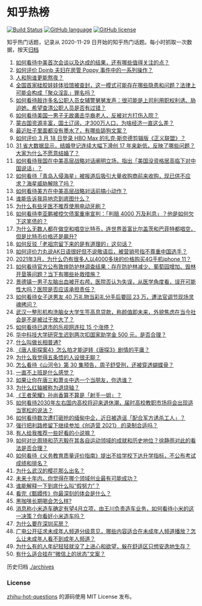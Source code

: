 # 知乎热榜
[![Build Status](https://github.com/ToWeLong/zhihu-hot-questions/workflows/CI/badge.svg)](https://github.com/ToWeLong/zhihu-hot-questions/actions)
[![GitHub language](https://img.shields.io/badge/language-golang-orange.svg)](https://golang.org/)
[![GitHub license](https://img.shields.io/github/license/ToWeLong/zhihu-hot-questions)](https://github.com/ToWeLong/zhihu-hot-questions/blob/main/LICENSE)

知乎热门话题，记录从 2020-11-29 日开始的知乎热门话题。每小时抓取一次数据，按天[归档](./archives)

<!-- BEGIN -->

1. [如何看待中美首次会谈以及达成的结果，还有哪些值得关注的点？](https://www.zhihu.com/question/450134525)
1. [如何评价 Doinb 夫妇在房管 Poppy 事件中的一系列操作？](https://www.zhihu.com/question/449945582)
1. [人和狗谁更能熬夜？](https://www.zhihu.com/question/449223921)
1. [全国首家硅胶娃娃体验馆被查封，这一模式可能存在哪些隐患和问题？法律上可能会构成「聚众淫乱」罪名吗？](https://www.zhihu.com/question/449946558)
1. [如何看待敲诈多名公职人员女辅警舅舅发声：很可能是上司利用职权利诱、胁迫她，希望查清公职人员是否有过错？](https://www.zhihu.com/question/449963679)
1. [如何看待美国一男子无故袭击华裔老人，反被对方打伤入院？](https://www.zhihu.com/question/450009541)
1. [蒙古国资源丰富，国土辽阔，才300万人口，为啥经济一直这么差？](https://www.zhihu.com/question/449603167)
1. [最近肚子里面都没有墨水了，有哪些舔狗文案？](https://www.zhihu.com/question/442325192)
1. [如何评价 3 月 18 日登录 HBO Max 的扎克·斯奈德剪辑版《正义联盟》？](https://www.zhihu.com/question/449895743)
1. [31 省大数据显示，结婚登记连续大幅下滑创 17 年来新低，反映了哪些问题？大家为什么不愿意结婚了？](https://www.zhihu.com/question/450113297)
1. [如何看待我国在中美高层战略对话阐明立场，指出「美国没资格居高临下对中国说话」？](https://www.zhihu.com/question/450147372)
1. [如何看待「青岛入侵海星」被报道后吸引大量收购商前来收购，现已供不应求？海星威胁解除了吗？](https://www.zhihu.com/question/449951970)
1. [如何看待美方在中美高层战略对话前搞小动作？](https://www.zhihu.com/question/449880868)
1. [谁能告诉我异地恋到底图什么？](https://www.zhihu.com/question/304440293)
1. [为什么有些牙医不推荐使用电动牙刷？](https://www.zhihu.com/question/364359077)
1. [如何看待李亚鹏被控欠债案重审宣判：「判赔 4000 万及利息」？他是如何欠下这笔债的？](https://www.zhihu.com/question/449889779)
1. [为什么无数人都在做空和唱空比特币，连世界首富比尔盖茨和巴菲特都唱空，但是比特币价格还是飙升?](https://www.zhihu.com/question/445438464)
1. [如何反驳「老祖宗留下来的是有道理的」这句话？](https://www.zhihu.com/question/443549768)
1. [如何评价力丸说AK日语很好但不说敬语后，被营销号指不尊重中国选手？](https://www.zhihu.com/question/450026090)
1. [2021年3月，为什么仍有很多人以4000多块的价格购买4G手机iphone 11？](https://www.zhihu.com/question/449720181)
1. [如何看待官方公布敦煌防护林调查结果：存在防护林减少、葡萄园增加、毁林开垦等问题？当下有哪些补救措施？](https://www.zhihu.com/question/450146444)
1. [景德镇一男子左脑出血被开右颅，医院否认为失误，从医学角度看，误开可能性大吗？医院是否应该承担责任？](https://www.zhihu.com/question/449989317)
1. [如何看待女子送男友 40 万礼物当彩礼分手后要回 23 万，遭法官调节现场灵魂拷问？](https://www.zhihu.com/question/449289978)
1. [武汉一整形机构洗脑女大学生签高息贷款，称颜值即未来，外貌焦虑在当今社会是不是被过于放大了？](https://www.zhihu.com/question/449588571)
1. [如何看待已退市的乐视网连拉 15 个涨停？](https://www.zhihu.com/question/449947983)
1. [华中科技大学研究生迟到两次扣国家助学金 500 元，是否合理？](https://www.zhihu.com/question/449823590)
1. [什么叫做长相普通?](https://www.zhihu.com/question/351006112)
1. [《唐人街探案4》怎么拍才能逆转《唐探3》剧情的平庸？](https://www.zhihu.com/question/444403589)
1. [为什么我觉得五条悟的人设很无聊？](https://www.zhihu.com/question/434995637)
1. [怎么看待《山河令》第 30 集预告，周子舒受刑，还被穿透蝴蝶骨？](https://www.zhihu.com/question/450009721)
1. [一直不上班是什么感觉？](https://www.zhihu.com/question/357403839)
1. [如果让你在唐三和萧炎中选一个当朋友，你选谁？](https://www.zhihu.com/question/449864456)
1. [为什么红轴被称为退烧轴？](https://www.zhihu.com/question/267768258)
1. [《王者荣耀》孙尚香算不算是「射手一姐」？](https://www.zhihu.com/question/389429452)
1. [如何看待2030年左右国内高校将迎来退休潮，届时高校教职市场将会出现适当宽松的说法？](https://www.zhihu.com/question/449345674)
1. [如何看待数次遭打砸抢的缅甸中企，近日被造谣「配合军方诱杀工人」？](https://www.zhihu.com/question/450113586)
1. [强行把利路修留下继续参加《创造营 2021》 的录制合适吗？](https://www.zhihu.com/question/449925647)
1. [有人给我推荐一些好看的小说嘛？](https://www.zhihu.com/question/447841883)
1. [如何对比周琦和范志毅在其各自运动领域的成就和历史地位？徐静雨对此的看法是否合理？](https://www.zhihu.com/question/449718222)
1. [如何看待《义务教育质量评价指南》提出不给学校下达升学指标，不公布考试成绩和排名？](https://www.zhihu.com/question/450026024)
1. [为什么武汉的樱花那么出名？](https://www.zhihu.com/question/447332202)
1. [未来十年内，你觉得在哪个领域创业最有可能成功？](https://www.zhihu.com/question/441174586)
1. [谁能解释一下到底什么叫“假努力”？](https://www.zhihu.com/question/442259394)
1. [看完《甄嬛传》你最深刻的体会是什么？](https://www.zhihu.com/question/28979470)
1. [黑咖啡长期喝会怎么样?](https://www.zhihu.com/question/443313181)
1. [消息称小米造车确定有望4月立项，由王川负责造车业务，如何看待小米的这一决策？你看好小米造车吗？](https://www.zhihu.com/question/450136761)
1. [为什么要在深圳买房？](https://www.zhihu.com/question/441685616)
1. [广电公开征求未成年人频道分级意见，哪些内容适合在未成年人频道播放？怎么让未成年人看不到成年人频道？](https://www.zhihu.com/question/449953831)
1. [为什么有的人年纪轻轻就没了上进心和欲望，躲在舒适区只想安逸地生存？](https://www.zhihu.com/question/323480330)
1. [有什么适合挂在“微信上的状态”文案？](https://www.zhihu.com/question/442605862)

<!-- END -->

历史归档 [./archives](./archives)


### License
[zhihu-hot-questions](https://github.com/towelong/zhihu-hot-questions) 的源码使用 MIT License 发布。